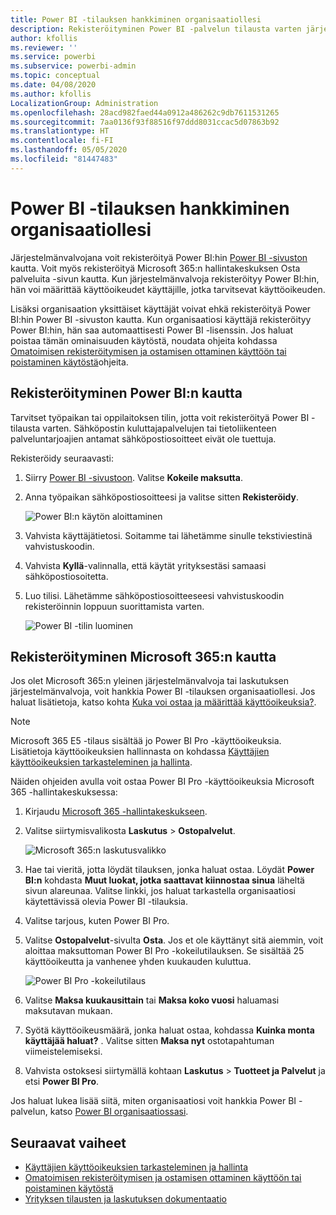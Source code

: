 ```yaml
---
title: Power BI -tilauksen hankkiminen organisaatiollesi
description: Rekisteröityminen Power BI -palvelun tilausta varten järjestelmänvalvojana ja käyttöoikeuksien joukko-ostaminen.
author: kfollis
ms.reviewer: ''
ms.service: powerbi
ms.subservice: powerbi-admin
ms.topic: conceptual
ms.date: 04/08/2020
ms.author: kfollis
LocalizationGroup: Administration
ms.openlocfilehash: 28acd982faed44a0912a486262c9db7611531265
ms.sourcegitcommit: 7aa0136f93f88516f97ddd8031ccac5d07863b92
ms.translationtype: HT
ms.contentlocale: fi-FI
ms.lasthandoff: 05/05/2020
ms.locfileid: "81447483"
---
```

# <a name="get-a-power-bi-subscription-for-your-organization"></a>Power BI -tilauksen hankkiminen organisaatiollesi

Järjestelmänvalvojana voit rekisteröityä Power BI:hin [Power BI -sivuston](https://powerbi.microsoft.com) kautta. Voit myös rekisteröityä Microsoft 365:n hallintakeskuksen Osta palveluita -sivun kautta. Kun järjestelmänvalvoja rekisteröityy Power BI:hin, hän voi määrittää käyttöoikeudet käyttäjille, jotka tarvitsevat käyttöoikeuden.

Lisäksi organisaation yksittäiset käyttäjät voivat ehkä rekisteröityä Power BI:hin Power BI -sivuston kautta. Kun organisaatiosi käyttäjä rekisteröityy Power BI:hin, hän saa automaattisesti Power BI -lisenssin. Jos haluat poistaa tämän ominaisuuden käytöstä, noudata ohjeita kohdassa [Omatoimisen rekisteröitymisen ja ostamisen ottaminen käyttöön tai poistaminen käytöstä](service-admin-disable-self-service.md)ohjeita.

## <a name="sign-up-through-power-bi"></a>Rekisteröityminen Power BI:n kautta

Tarvitset työpaikan tai oppilaitoksen tilin, jotta voit rekisteröityä Power BI -tilausta varten. Sähköpostin kuluttajapalvelujen tai tietoliikenteen palveluntarjoajien antamat sähköpostiosoitteet eivät ole tuettuja.

Rekisteröidy seuraavasti:

1. Siirry [Power BI -sivustoon](https://powerbi.microsoft.com). Valitse **Kokeile maksutta**.
2. Anna työpaikan sähköpostiosoitteesi ja valitse sitten **Rekisteröidy**.

   ![Power BI:n käytön aloittaminen](media/service-admin-org-subscription/signup-get-started.png)

3. Vahvista käyttäjätietosi. Soitamme tai lähetämme sinulle tekstiviestinä vahvistuskoodin.
4. Vahvista **Kyllä**-valinnalla, että käytät yrityksestäsi samaasi sähköpostiosoitetta.
5. Luo tilisi. Lähetämme sähköpostiosoitteeseesi vahvistuskoodin rekisteröinnin loppuun suorittamista varten.

   ![Power BI -tilin luominen](media/service-admin-org-subscription/org-signup.png)

## <a name="sign-up-through-microsoft-365"></a>Rekisteröityminen Microsoft 365:n kautta

Jos olet Microsoft 365:n yleinen järjestelmänvalvoja tai laskutuksen järjestelmänvalvoja, voit hankkia Power BI -tilauksen organisaatiollesi. Jos haluat lisätietoja, katso kohta [Kuka voi ostaa ja määrittää käyttöoikeuksia?](../service-admin-licensing-organization.md#who-can-purchase-and-assign-licenses).

> [!NOTE]
>
> Microsoft 365 E5 -tilaus sisältää jo Power BI Pro -käyttöoikeuksia. Lisätietoja käyttöoikeuksien hallinnasta on kohdassa [Käyttäjien käyttöoikeuksien tarkasteleminen ja hallinta](service-admin-manage-licenses.md).
>
>

Näiden ohjeiden avulla voit ostaa Power BI Pro -käyttöoikeuksia Microsoft 365 -hallintakeskuksessa:

1. Kirjaudu [Microsoft 365 -hallintakeskukseen](https://admin.microsoft.com).

2. Valitse siirtymisvalikosta **Laskutus** > **Ostopalvelut**.
  
   ![Microsoft 365:n laskutusvalikko](media/service-admin-org-subscription/m365-billing-menu.png)

3. Hae tai vieritä, jotta löydät tilauksen, jonka haluat ostaa. Löydät **Power BI:n** kohdasta **Muut luokat, jotka saattavat kiinnostaa sinua** läheltä sivun alareunaa. Valitse linkki, jos haluat tarkastella organisaatiosi käytettävissä olevia Power BI -tilauksia.

4. Valitse tarjous, kuten Power BI Pro.

5. Valitse **Ostopalvelut**-sivulta **Osta**. Jos et ole käyttänyt sitä aiemmin, voit aloittaa maksuttoman Power BI Pro -kokeilutilauksen. Se sisältää 25 käyttöoikeutta ja vanhenee yhden kuukauden kuluttua.

   ![Power BI Pro -kokeilutilaus](media/service-admin-org-subscription/m365-org-free-trial-pro.png)

6. Valitse **Maksa kuukausittain** tai **Maksa koko vuosi** haluamasi maksutavan mukaan.

7. Syötä käyttöoikeusmäärä, jonka haluat ostaa, kohdassa **Kuinka monta käyttäjää haluat?** . Valitse sitten **Maksa nyt** ostotapahtuman viimeistelemiseksi.

8. Vahvista ostoksesi siirtymällä kohtaan **Laskutus** > **Tuotteet ja Palvelut** ja etsi **Power BI Pro**.

Jos haluat lukea lisää siitä, miten organisaatiosi voit hankkia Power BI -palvelun, katso [Power BI organisaatiossasi](https://docs.microsoft.com/microsoft-365/admin/misc/power-bi-in-your-organization?view=o365-worldwide).

## <a name="next-steps"></a>Seuraavat vaiheet

- [Käyttäjien käyttöoikeuksien tarkasteleminen ja hallinta](service-admin-manage-licenses.md)
- [Omatoimisen rekisteröitymisen ja ostamisen ottaminen käyttöön tai poistaminen käytöstä](service-admin-disable-self-service.md)
- [Yrityksen tilausten ja laskutuksen dokumentaatio](https://docs.microsoft.com/microsoft-365/commerce/?view=o365-worldwide)
